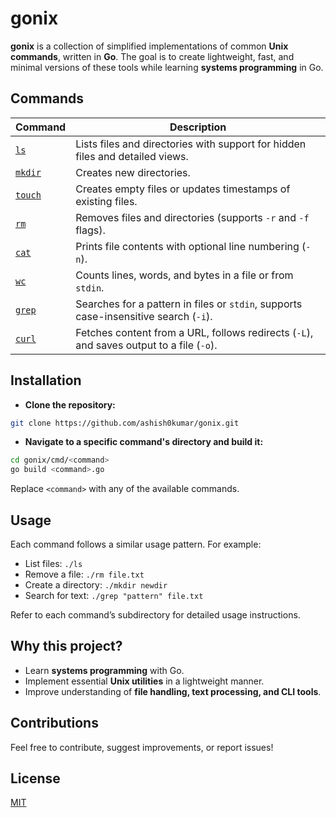 # gonix

**gonix** is a collection of simplified implementations of common **Unix
commands**, written in **Go**. The goal is to create lightweight, fast, and
minimal versions of these tools while learning **systems programming** in Go.

## Commands

| **Command**       | **Description**                                                                          |
| ----------------- | ---------------------------------------------------------------------------------------- |
| [`ls`](/cmd/ls)       | Lists files and directories with support for hidden files and detailed views.            |
| [`mkdir`](/cmd/mkdir) | Creates new directories.                                                                 |
| [`touch`](/cmd/touch) | Creates empty files or updates timestamps of existing files.                             |
| [`rm`](/cmd/rm)       | Removes files and directories (supports `-r` and `-f` flags).                            |
| [`cat`](/cmd/cat)     | Prints file contents with optional line numbering (`-n`).                                |
| [`wc`](/cmd/wc)       | Counts lines, words, and bytes in a file or from `stdin`.                                |
| [`grep`](/cmd/grep)   | Searches for a pattern in files or `stdin`, supports case-insensitive search (`-i`).     |
| [`curl`](/cmd/curl)   | Fetches content from a URL, follows redirects (`-L`), and saves output to a file (`-o`). |

## Installation

- **Clone the repository:**

```bash
git clone https://github.com/ashish0kumar/gonix.git
```

- **Navigate to a specific command's directory and build it:**

```bash
cd gonix/cmd/<command> 
go build <command>.go
```

Replace `<command>` with any of the available commands.

## Usage

Each command follows a similar usage pattern. For example:

- List files: `./ls`
- Remove a file: `./rm file.txt`
- Create a directory: `./mkdir newdir`
- Search for text: `./grep "pattern" file.txt`

Refer to each command’s subdirectory for detailed usage instructions.

## Why this project?

- Learn **systems programming** with Go.
- Implement essential **Unix utilities** in a lightweight manner.
- Improve understanding of **file handling, text processing, and CLI tools**.

## Contributions

Feel free to contribute, suggest improvements, or report issues!

## License

[MIT](LICENSE)